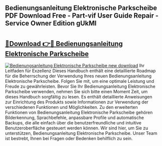 ## Bedienungsanleitung Elektronische Parkscheibe PDF Download Free - Part-vif User Guide Repair - Service Owner Edition gUkMl

# <h2><a href="http://df4txxw.blite.top/?on=Bedienungsanleitung+Elektronische+Parkscheibe">🔗Download 👉🔴 Bedienungsanleitung Elektronische Parkscheibe</a></h2>

[![Bedienungsanleitung Elektronische Parkscheibe new download](https://i.imgur.com/lujVjoI.png)](http://df4txxw.blite.top/?on=Bedienungsanleitung+Elektronische+Parkscheibe)
Ihr Leitfaden für Exzellenz Dieses Handbuch enthält eine detaillierte Roadmap für die Beherrschung der Verwendung Ihres neuen Bedienungsanleitung Elektronische Parkscheibe. Folgen Sie mit, um eine optimale Leistung und Freude zu gewährleisten. Bevor Sie Ihr Bedienungsanleitung Elektronische Parkscheibe verwenden, nehmen Sie sich bitte einen Moment Zeit, um dieses Handbuch sorgfältig zu lesen. Es enthält detaillierte Anweisungen zur Einrichtung des Produkts sowie Informationen zur Verwendung der verschiedenen Funktionen und Möglichkeiten. Zu den erweiterten Funktionen von Bedienungsanleitung Elektronische Parkscheibe gehören Bilderkennung, Sprachbefehle, anpassbare Profile und automatische Backups, die alle einfach über die benutzerfreundliche und intuitive Benutzeroberfläche gesteuert werden können. Wir sind hier, um Sie zu unterstützen, Bedienungsanleitung Elektronische Parkscheibe. Unser Team ist bestrebt, Ihnen bei Fragen oder Bedenken behilflich zu sein.
